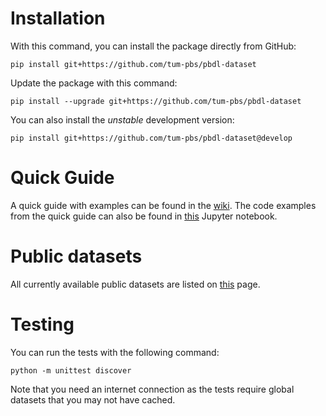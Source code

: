# Installation
With this command, you can install the package directly from GitHub:
```
pip install git+https://github.com/tum-pbs/pbdl-dataset
```

Update the package with this command:
```
pip install --upgrade git+https://github.com/tum-pbs/pbdl-dataset
```

You can also install the *unstable* development version:
```
pip install git+https://github.com/tum-pbs/pbdl-dataset@develop
```

# Quick Guide
A quick guide with examples can be found in the [wiki](https://github.com/tum-pbs/pbdl-dataset/wiki/Quick-Guide). The code examples from the quick guide can also be found in [this](doc/pbdl-quick-guide-examples.ipynb) Jupyter notebook.

# Public datasets
All currently available public datasets are listed on [this](https://pfistse.github.io/dataset-gallery/) page.

# Testing
You can run the tests with the following command:
```
python -m unittest discover
```
Note that you need an internet connection as the tests require global datasets that you may not have cached.